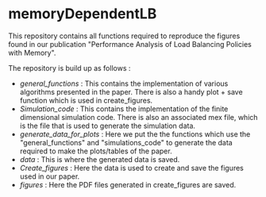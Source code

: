 # memoryDependentLB
This repository contains all functions required to reproduce the figures found in our publication "Performance Analysis of Load Balancing Policies with Memory".

The repository is build up as follows :

 - *general_functions* : This contains the implementation of various algorithms presented in the paper. There is also a handy plot + save function which is used in create_figures.
 - *Simulation_code* : This contains the implementation of the finite dimensional simulation code. There is also an associated mex file, which is the file that is used to generate the simulation data.
 - *generate_data_for_plots* : Here we put the the functions which use the "general_functions" and "simulations_code" to generate the data required to make the plots/tables of the paper.
 - *data* : This is where the generated data is saved.
 - *Create_figures* : Here the data is used to create and save the figures used in our paper.
 - *figures* : Here the PDF files generated in create_figures are saved.
